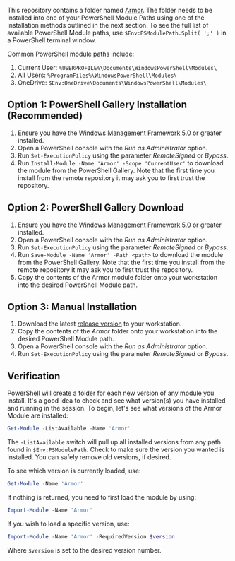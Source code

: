 This repository contains a folder named [Armor][armor]. The folder needs to be installed into one of your PowerShell Module Paths using one of the installation methods outlined in the next section. To see the full list of available PowerShell Module paths, use `$Env:PSModulePath.Split( ';' )` in a PowerShell terminal window.

Common PowerShell module paths include:

1. Current User: `%USERPROFILE%\Documents\WindowsPowerShell\Modules\`
1. All Users: `%ProgramFiles%\WindowsPowerShell\Modules\`
1. OneDrive: `$Env:OneDrive\Documents\WindowsPowerShell\Modules\`

## Option 1: PowerShell Gallery Installation (Recommended)

1. Ensure you have the [Windows Management Framework 5.0][wmf5] or greater installed.
1. Open a PowerShell console with the *Run as Administrator* option.
1. Run `Set-ExecutionPolicy` using the parameter *RemoteSigned* or *Bypass*.
1. Run `Install-Module -Name 'Armor' -Scope 'CurrentUser'` to download the module from the PowerShell Gallery. Note that the first time you install from the remote repository it may ask you to first trust the repository.

## Option 2: PowerShell Gallery Download

1. Ensure you have the [Windows Management Framework 5.0][wmf5] or greater installed.
1. Open a PowerShell console with the *Run as Administrator* option.
1. Run `Set-ExecutionPolicy` using the parameter *RemoteSigned* or *Bypass*.
1. Run `Save-Module -Name 'Armor' -Path <path>` to download the module from the PowerShell Gallery. Note that the first time you install from the remote repository it may ask you to first trust the repository.
1. Copy the contents of the Armor module folder onto your workstation into the desired PowerShell Module path.

## Option 3: Manual Installation

1. Download the latest [release version][release] to your workstation.
1. Copy the contents of the *Armor* folder onto your workstation into the desired PowerShell Module path.
1. Open a PowerShell console with the *Run as Administrator* option.
1. Run `Set-ExecutionPolicy` using the parameter *RemoteSigned* or *Bypass*.

## Verification

PowerShell will create a folder for each new version of any module you install. It's a good idea to check and see what version(s) you have installed and running in the session. To begin, let's see what versions of the Armor Module are installed:

```powershell
Get-Module -ListAvailable -Name 'Armor'
```

The `-ListAvailable` switch will pull up all installed versions from any path found in `$Env:PSModulePath`. Check to make sure the version you wanted is installed. You can safely remove old versions, if desired.

To see which version is currently loaded, use:

```powershell
Get-Module -Name 'Armor'
```

If nothing is returned, you need to first load the module by using:

```powershell
Import-Module -Name 'Armor'
```

If you wish to load a specific version, use:

```powershell
Import-Module -Name 'Armor' -RequiredVersion $version
```

Where `$version` is set to the desired version number.

[armor]: https://www.armor.com
[wmf5]: https://www.microsoft.com/en-us/download/details.aspx?id=50395
[release]: https://github.com/tlindsay42/ArmorPowerShell/releases
